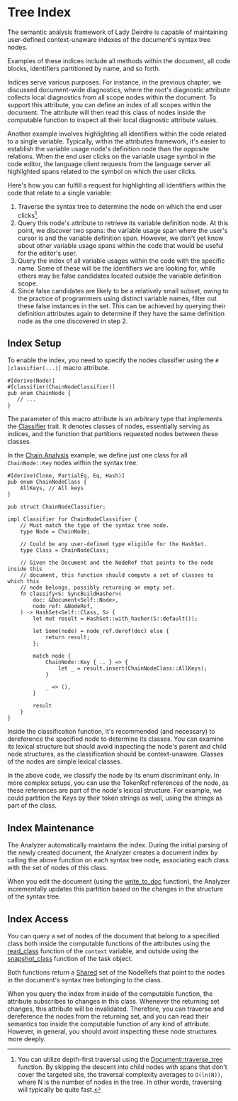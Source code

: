 <!------------------------------------------------------------------------------
  This file is part of "Lady Deirdre", a compiler front-end foundation
  technology.

  This work is proprietary software with source-available code.

  To copy, use, distribute, or contribute to this work, you must agree to
  the terms of the General License Agreement:

  https://github.com/Eliah-Lakhin/lady-deirdre/blob/master/EULA.md

  The agreement grants a Basic Commercial License, allowing you to use
  this work in non-commercial and limited commercial products with a total
  gross revenue cap. To remove this commercial limit for one of your
  products, you must acquire a Full Commercial License.

  If you contribute to the source code, documentation, or related materials,
  you must grant me an exclusive license to these contributions.
  Contributions are governed by the "Contributions" section of the General
  License Agreement.

  Copying the work in parts is strictly forbidden, except as permitted
  under the General License Agreement.

  If you do not or cannot agree to the terms of this Agreement,
  do not use this work.

  This work is provided "as is", without any warranties, express or implied,
  except where such disclaimers are legally invalid.

  Copyright (c) 2024 Ilya Lakhin (Илья Александрович Лахин).
  All rights reserved.
------------------------------------------------------------------------------->

# Tree Index

The semantic analysis framework of Lady Deirdre is capable of maintaining
user-defined context-unaware indexes of the document's syntax tree nodes.

Examples of these indices include all methods within the document, all code
blocks, identifiers partitioned by name, and so forth.

Indices serve various purposes. For instance, in the previous chapter, we
discussed document-wide diagnostics, where the root's diagnostic attribute
collects local diagnostics from all scope nodes within the document. To support
this attribute, you can define an index of all scopes within the document. The
attribute will then read this class of nodes inside the computable function to
inspect all their local diagnostic attribute values.

Another example involves highlighting all identifiers within the code related to
a single variable. Typically, within the attributes framework, it's easier to
establish the variable usage node's definition node than the opposite relations.
When the end user clicks on the variable usage symbol in the code editor, the
language client requests from the language server all highlighted spans related
to the symbol on which the user clicks.

Here's how you can fulfill a request for highlighting all identifiers within the
code that relate to a single variable:

1. Traverse the syntax tree to determine the node on which the end user
   clicks[^traverse].
2. Query this node's attribute to retrieve its variable definition node. At this
   point, we discover two spans: the variable usage span where the user's cursor
   is and the variable definition span. However, we don't yet know about other
   variable usage spans within the code that would be useful for the editor's
   user.
3. Query the index of all variable usages within the code with the specific
   name. Some of these will be the identifiers we are looking for, while others
   may be false candidates located outside the variable definition scope.
4. Since false candidates are likely to be a relatively small subset, owing to
   the practice of programmers using distinct variable names, filter out these
   false instances in the set. This can be achieved by querying their definition
   attributes again to determine if they have the same definition node as the
   one discovered in step 2.

[^traverse]: You can utilize depth-first traversal using
the [Document::traverse_tree](https://docs.rs/lady-deirdre/2.0.1/lady_deirdre/syntax/trait.SyntaxTree.html#method.traverse_tree)
function. By skipping the descent into child nodes with spans that don't cover
the targeted site, the traversal complexity averages to `O(ln(N))`, where N is
the number of nodes in the tree. In other words, traversing will typically be
quite fast.

## Index Setup

To enable the index, you need to specify the nodes classifier using
the `#[classifier(...)]` macro attribute.

```rust,noplayground
#[derive(Node)]
#[classifier(ChainNodeClassifier)]
pub enum ChainNode {
   // ...
}
```

The parameter of this macro attribute is an arbitrary type that implements
the [Classifier](https://docs.rs/lady-deirdre/2.0.1/lady_deirdre/analysis/trait.Classifier.html)
trait. It denotes classes of nodes, essentially serving as indices, and the
function that partitions requested nodes between these classes.

In
the [Chain Analysis](https://github.com/Eliah-Lakhin/lady-deirdre/blob/f350aaed30373a67694c3aba4d2cfd9874c2a656/work/crates/examples/src/chain_analysis/semantics.rs#L411)
example, we define just one class for all `ChainNode::Key` nodes within the
syntax tree.

```rust,noplayground
#[derive(Clone, PartialEq, Eq, Hash)]
pub enum ChainNodeClass {
    AllKeys, // All keys
}

pub struct ChainNodeClassifier;

impl Classifier for ChainNodeClassifier {
    // Must match the type of the syntax tree node.
    type Node = ChainNode;
    
    // Could be any user-defined type eligible for the HashSet. 
    type Class = ChainNodeClass;

    // Given the Document and the NodeRef that points to the node inside this
    // document, this function should compute a set of classes to which this
    // node belongs, possibly returning an empty set.
    fn classify<S: SyncBuildHasher>(
        doc: &Document<Self::Node>,
        node_ref: &NodeRef,
    ) -> HashSet<Self::Class, S> {
        let mut result = HashSet::with_hasher(S::default());

        let Some(node) = node_ref.deref(doc) else {
            return result;
        };

        match node {
            ChainNode::Key { .. } => {
                let _ = result.insert(ChainNodeClass::AllKeys);
            }

            _ => (),
        }

        result
    }
}
```

Inside the classification function, it's recommended (and necessary) to
dereference the specified node to determine its classes. You can examine its
lexical structure but should avoid inspecting the node's parent and child node
structures, as the classification should be context-unaware. Classes of the
nodes are simple lexical classes.

In the above code, we classify the node by its enum discriminant only. In more
complex setups, you can use the TokenRef references of the node, as these
references are part of the node's lexical structure. For example, we could
partition the Keys by their token strings as well, using the strings as part of
the class.

## Index Maintenance

The Analyzer automatically maintains the index. During the initial parsing of
the newly created document, the Analyzer creates a document index by calling the
above function on each syntax tree node, associating each class with the set of
nodes of this class.

When you edit the document (using
the [write_to_doc](https://docs.rs/lady-deirdre/2.0.1/lady_deirdre/analysis/trait.MutationAccess.html#method.write_to_doc)
function), the Analyzer incrementally updates this partition based on the
changes in the structure of the syntax tree.

## Index Access

You can query a set of nodes of the document that belong to a specified class
both inside the computable functions of the attributes using
the [read_class](https://docs.rs/lady-deirdre/2.0.1/lady_deirdre/analysis/struct.AttrContext.html#method.read_class)
function of the `context` variable, and outside using the
[snapshot_class](https://docs.rs/lady-deirdre/2.0.1/lady_deirdre/analysis/trait.AbstractTask.html#method.snapshot_class)
function of the task object.

Both functions return
a [Shared](https://docs.rs/lady-deirdre/2.0.1/lady_deirdre/sync/struct.Shared.html)
set of the NodeRefs that point to the nodes in the document's syntax tree
belonging to the class.

When you query the index from inside of the computable function, the attribute
subscribes to changes in this class. Whenever the returning set changes, this
attribute will be invalidated. Therefore, you can traverse and dereference the
nodes from the returning set, and you can read their semantics too inside the
computable function of any kind of attribute. However, in general, you should
avoid inspecting these node structures more deeply.
